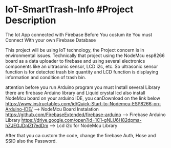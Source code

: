 # IoT-SmartTrash-Info #Project Description
The Iot App connected with Firebase Before You costum ite You must Connect With your own Firebase Database

This project will be using IoT technology, the Project concern is in environmental issues. Technically that project using the NodeMcu esp8266 board as a data uploader to firebase and using several electronics components like an ultrasonic sensor, LCD i2c, etc. So ultrasonic sensor function is for detected trash bin quantity and LCD function is displaying information and condition of trash bin.

attention before you run Arduino program you must Install several Library there are firebase Arduino library and Liquid crystal lcd
also install NodeMcu board on your arduino IDE, you canDownload on the link below
https://www.instructables.com/id/Quick-Start-to-Nodemcu-ESP8266-on-Arduino-IDE/ --> NodeMcu Board Instalation
https://github.com/FirebaseExtended/firebase-arduino --> Firebase Arduino Library
https://drive.google.com/open?id=1C1-gNLU6H82dpma-hZJEGJDplZt7edDm --> Lcd i2c for NodeMcu Library

After that you ca custom the code, change the firebase Auth, Hose and SSID also the Password.

